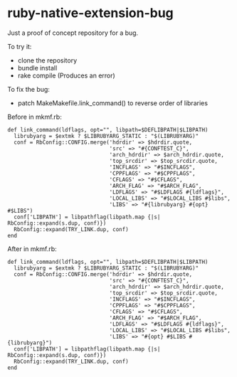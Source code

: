 ruby-native-extension-bug
=========================

Just a proof of concept repository for a bug.

To try it:
  * clone the repository
  * bundle install
  * rake compile (Produces an error)

To fix the bug:
  * patch MakeMakefile.link_command() to reverse order of libraries

  Before in mkmf.rb:

    def link_command(ldflags, opt="", libpath=$DEFLIBPATH|$LIBPATH)
      librubyarg = $extmk ? $LIBRUBYARG_STATIC : "$(LIBRUBYARG)"
      conf = RbConfig::CONFIG.merge('hdrdir' => $hdrdir.quote,
                                    'src' => "#{CONFTEST_C}",
                                    'arch_hdrdir' => $arch_hdrdir.quote,
                                    'top_srcdir' => $top_srcdir.quote,
                                    'INCFLAGS' => "#$INCFLAGS",
                                    'CPPFLAGS' => "#$CPPFLAGS",
                                    'CFLAGS' => "#$CFLAGS",
                                    'ARCH_FLAG' => "#$ARCH_FLAG",
                                    'LDFLAGS' => "#$LDFLAGS #{ldflags}",
                                    'LOCAL_LIBS' => "#$LOCAL_LIBS #$libs",
                                    'LIBS' => "#{librubyarg} #{opt} #$LIBS")
      conf['LIBPATH'] = libpathflag(libpath.map {|s| RbConfig::expand(s.dup, conf)})
      RbConfig::expand(TRY_LINK.dup, conf)
    end

  After in mkmf.rb:

    def link_command(ldflags, opt="", libpath=$DEFLIBPATH|$LIBPATH)
      librubyarg = $extmk ? $LIBRUBYARG_STATIC : "$(LIBRUBYARG)"
      conf = RbConfig::CONFIG.merge('hdrdir' => $hdrdir.quote,
                                    'src' => "#{CONFTEST_C}",
                                    'arch_hdrdir' => $arch_hdrdir.quote,
                                    'top_srcdir' => $top_srcdir.quote,
                                    'INCFLAGS' => "#$INCFLAGS",
                                    'CPPFLAGS' => "#$CPPFLAGS",
                                    'CFLAGS' => "#$CFLAGS",
                                    'ARCH_FLAG' => "#$ARCH_FLAG",
                                    'LDFLAGS' => "#$LDFLAGS #{ldflags}",
                                    'LOCAL_LIBS' => "#$LOCAL_LIBS #$libs",
                                    'LIBS' => "#{opt} #$LIBS #{librubyarg}")
      conf['LIBPATH'] = libpathflag(libpath.map {|s| RbConfig::expand(s.dup, conf)})
      RbConfig::expand(TRY_LINK.dup, conf)
    end
